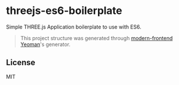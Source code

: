 threejs-es6-boilerplate
===

Simple THREE.js Application boilerplate to use with ES6.

> This project structure was generated through
> [modern-frontend](https://github.com/endel/generator-modern-frontend)
> [Yeoman](https://github.com/yeoman/yo)'s generator.

License
---

MIT
